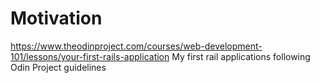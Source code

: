 # Motivation
https://www.theodinproject.com/courses/web-development-101/lessons/your-first-rails-application
My first rail applications following Odin Project guidelines


